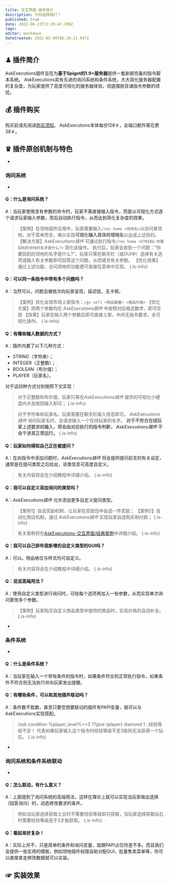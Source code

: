 ```yaml
---
title: 交互界面-插件简介
description: 为何选择我们？
published: true
date: 2022-06-23T13:29:47.299Z
tags: 
editor: markdown
dateCreated: 2022-05-08T06:20:21.947Z
---
```


## ♟ 插件简介
AskExecutions插件旨在为**基于Spigot的1.9+服务器**提供一套新颖完备的指令脚本系统。
AskExecutions具有先进的询问系统和条件系统，大大简化服务器配置的复杂度，为玩家提供了高度可视化的服务器体验，彻底摆脱背诵指令参数的烦扰。

## 💰 插件购买
购买前请先阅读[购买须知](/购买须知)。
AskExecutions本体每份128￥，全端口额外需花费38￥。

## ♛ 插件原创机制与特色
-
### 询问系统
-
#### Q：什么是询问系统？
A：当玩家使用含有参数的命令时，玩家不需直接输入指令，而是以可视化方式逐个请求玩家输入参数，而后自动执行指令，从而达到简化复杂度的效果。
> 【案例】在领地插件应用中，玩家需要输入`/res home <领地名>`以访问某领地。对于菜单而言，难以实现**可视化输入具体的领地名**以达成上述目的。
> 【解决方案】*AskExecutions插件* 可通过执行指令`/res home <STRING:你要回到的领地的名字是什么?>` 简化该操作。
> 执行后，玩家会收到一个问题："你要回到的领地的名字是什么?"。玩家只需在聊天栏（或GUI中）选择有关选项或输入有关参数即可回答这个问题，从而填充有关参数。
【优化效果】通过上述功能，访问领地的功能便可直接在菜单中实现。
{.is-info}
#### Q：可以同一条指令中带有多个问题吗？
A：当然可以，问题会被依次向玩家呈现，延迟低，无卡顿。
> 【案例】优化全球市场上架指令：`/gs sell <物品数量> <商品价格>`
> 【优化方案】把两个参数均在 *AskExecutions插件* 中按照对应格式数学，即可实现
> 【效果】玩家在输入两个参数后即可直接上架，中间无指令要求，全可视化操作。
{.is-info}

#### Q：有哪些输入数据的方式？
A：插件内置了以下几种方式：
- STRING（字符串）；
- INTEGER（正整数）；
- BOOLEAN（布尔值）；
- PLAYER（玩家名）。

对于这四种方式分别按照下文实现：
> 对于正整数和布尔值，玩家只需在*AskExecutions插件* 提供的可视化小键盘内点击按钮输入即可；
{.is-info}

> 对于字符串和玩家名，玩家需要在聊天栏输入信息即可。
*AskExecutions插件* 询问玩家名时，会请求输入一个在线玩家的名字。
**对于不符合在线玩家上述要求的输入，将会由对应执行的指令判断， *AskExecutions插件* 不会干涉其正常运行。**
{.is-info}


#### Q：玩家如何得知自己正在被提问？
A：在向指令中添加问题时，*AskExecutions插件* 将会提供提问前言的有关设定，通常是在提问类型之后给出，该类信息可高度自定义。
> 有关内容将会在介绍教程中详细介绍。
{.is-info}


#### Q：我可以自定义添加询问的类型吗？
A：*AskExecutions插件* 允许添加更多自定义提问类型。
> 【案例1】自选奖励机制，让玩家在奖励包中自选一件奖励；
【案例2】自动化商店机制，通过 *AskExecutions插件* 实现玩家自选购买和付款；
{.is-info}

> 有关案例将在[AskExecutions-交互界面/经典案例](/AskExecutions-交互界面/经典案例/综述)中详细介绍。
{.is-info}


#### Q：我可以自己排布我新增的自定义类型的GUI吗？
A：可以。物品格位与样式均可自定义。
> 有关内容将会在介绍教程中详细介绍。
{.is-info}
#### Q：说说高端用法？
A：使用自定义类型进行询问时，可给每个选项再加入一些参数，从而实现单次询问更改多个参数。
> 【案例】玩家购买自定义商品类型中提供的商品时，实现价格的自动补全。
{.is-info}
- 
### 条件系统
- 
#### Q：什么是条件系统？
A：当玩家在输入一个带有条件的指令时，如果条件符合则正常执行指令，如果条件不符合则无法执行并向玩家发出提醒。

#### Q：有哪些条件，可以和其他插件联动吗？
A：条件数不胜数，甚至只要您想要联动的插件有PAPI变量，就可以与AskExecutions实现搭配。
> /ask condition %player_level%>=3
??give {player} diamond 1
::经验等级不足！
代表如果玩家输入这个指令时经验等级不足3级则无法获得一个钻石。
{.is-info}
-
### 询问系统和条件系统联动
- 
#### Q：怎么联动，有什么意义？
A：上面提到了询问系统的高端用法，这样在理论上就可以实现当玩家做出选择（回答询问）时，动态修改要求的条件。
> 例如当玩家选择获取土豆时不需要经验等级即可获取，当玩家选择获取钻石时需要经验等级高于3才能获取。
{.is-info}

#### Q：看起来好复杂！
A：实际上并不，只是简单的条件和询问变量，就跟PAPI占位符差不多。而且我们会提供一些实用的模板，例如领地插件权限自助分配GUI，批量售卖菜单等，你可以直接拿走修改数据就可以实装。

## ☞ 实装效果
